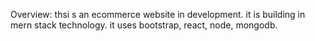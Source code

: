 Overview: thsi s an ecommerce website in development. it is building in mern stack technology. it uses bootstrap, react, node, mongodb.
